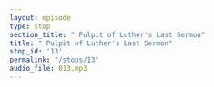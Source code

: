 ```yaml
---
layout: episode
type: stop
section_title: " Pulpit of Luther's Last Sermon"
title: " Pulpit of Luther's Last Sermon"
stop_id: '13'
permalink: "/stops/13"
audio_file: 013.mp3
---
```


